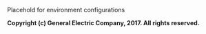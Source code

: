 Placehold for environment configurations

__Copyright (c) General Electric Company, 2017.  All rights reserved.__


